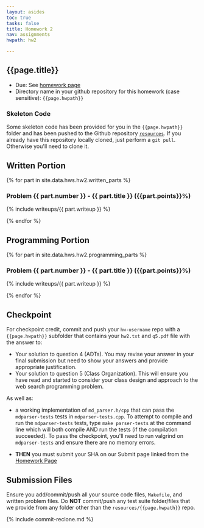```yaml
---
layout: asides
toc: true
tasks: false
title: Homework 2
nav: assignments
hwpath: hw2

---
```


## {{page.title}}

+ Due: See [homework page]({{site.baseurl}}/homework/index.html)
+ Directory name in your github repository for this homework (case sensitive): `{{page.hwpath}}`

### Skeleton Code
Some skeleton code has been provided for you in the `{{page.hwpath}}` folder and has been pushed to the Github repository [`resources`](https://github.com/{{site.data.main.github_org}}/resources/ ). If you already have this repository locally cloned, just perform a `git pull`.  Otherwise you'll need to clone it.


## Written Portion


{% for part in site.data.hws.hw2.written_parts %}

### Problem {{ part.number }} - {{ part.title }} ({{part.points}}%)

{% include writeups/{{ part.writeup }} %}

{% endfor %}


## Programming Portion

{% for part in site.data.hws.hw2.programming_parts %}

### Problem {{ part.number }} - {{ part.title }} ({{part.points}}%)

{% include writeups/{{ part.writeup }} %}

{% endfor %}

## Checkpoint

For checkpoint credit, commit and push your `hw-username` repo with a `{{page.hwpath}}` subfolder that contains your `hw2.txt` and `q5.pdf` file with the answer to:

- Your solution to question 4 (ADTs). You may revise your answer in your final submission but need to show your answers and provide appropriate justification.
- Your solution to question 5 (Class Organization).  This will ensure you have read and started to consider your class design and approach to the web search programming problem.

As well as:

- a working implementation of `md_parser.h/cpp` that can pass the `mdparser-tests` tests in `mdparser-tests.cpp`.  To attempt to compile and run the `mdparser-tests` tests, type `make parser-tests` at the command line which will both compile AND run the tests (if the compilation succeeded). To pass the checkpoint, you'll need to run valgrind on `mdparser-tests` and ensure there are no memory errors.

- **THEN** you must submit your SHA on our Submit page linked from the [Homework Page]({{site.baseurl}}/homeworks/)

## Submission Files

Ensure you add/commit/push all your source code files, `Makefile`, and written problem files.  Do **NOT** commit/push any test suite folder/files that we provide from any folder other than the `resources/{{page.hwpath}}` repo.

{% include commit-reclone.md %}

